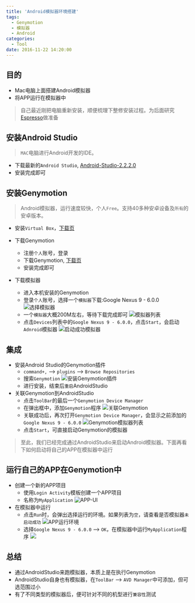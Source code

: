 ```yaml
---
title: 'Android模拟器环境搭建'
tags:
  - Genymotion
  - 模拟器
  - Android
categories:
  - Tool
date: 2016-11-22 14:20:00
---
```


## 目的

- Mac电脑上面搭建Android模拟器
- 将APP运行在模拟器中

> 自己最近刚把电脑重新安装，顺便梳理下整修安装过程。为后面研究[Espresso](https://developer.android.com/training/testing/ui-testing/espresso-testing.html)做准备

<!--more-->

## 安装Android Studio

> `MAC`电脑进行Android开发的IDE。

- 下载最新的`Android Studio`, [Android-Studio-2.2.2.0](https://dl.google.com/dl/android/studio/install/2.2.2.0/android-studio-ide-145.3360264-mac.dmg)
- 安装完成即可

## 安装Genymotion

> Android模拟器，运行速度较快，个人`Free`。支持40多种安卓设备及`所有`的安卓版本。

- 安装`Virtual Box`，[下载页](https://www.virtualbox.org/wiki/Downloads)

- 下载Genymotion
  - 注册`个人`账号，登录
  - 下载Genymotion, [下载页](https://www.genymotion.com/download/)
  - 安装完成即可

- 下载模拟器
  - 进入本机安装的Genymotion
  - 登录`个人`账号，选择一个`模拟器`下载:Google Nexus 9 - 6.0.0
  ![选择模拟器](/img/androidStudioWithGenymotion/%E9%80%89%E6%8B%A9%E6%A8%A1%E6%8B%9F%E5%99%A8.png)
  - 一个`模拟器`大概200M左右，等待下载完成即可
  ![模拟器列表](/img/androidStudioWithGenymotion/Google%20Nexus%209%20-%206.0.0%20-%20API%2023%20-%201536x2048.png)
  - 点击`Devices`列表中的`Google Nexus 9 - 6.0.0`，点击`Start`，会启动`Adnroid`模拟器
  ![启动成功模拟器](/img/androidStudioWithGenymotion/%E5%90%AF%E5%8A%A8%E6%A8%A1%E6%8B%9F%E5%99%A8.png)

## 集成

- 安装Android Studio的Genymotion插件
  - `command+,` --> `plugins` --> `Browse Repositories`
  - 搜索`Genymotion`
  ![安装Genymotion插件](/img/androidStudioWithGenymotion/GenymotionPlugins.png)
  - 进行安装，结束后`重启`AndroidStudio
- 关联Genymotion到AndroidStudio
  - 点击`ToolBar`的最后一个`Genymotion Device Manager`
  - 在弹出框中，添加`Genymotion`程序
  ![关联Genymotion](/img/androidStudioWithGenymotion/%E5%85%B3%E8%81%94Genymotion%E5%88%B0AndroidStudio.png)
  - 关联成功后，再次打开`Genymotion Device Manager`，会显示之前添加的`Google Nexus 9 - 6.0.0`
  ![Genymotion模拟器列表](/img/androidStudioWithGenymotion/GenymotionDeviceManager.png)
  - 点击`Start`，可直接启动Genymotion的模拟器

> 至此，我们已经完成通过AndroidStudio来启动Android模拟器。下面再看下如何启动将自己的APP在模拟器中运行

## 运行自己的APP在Genymotion中

- 创建一个新的APP项目
  - 使用`Login Activity`模板创建一个APP项目
  - 名称为`MyApplication`
  ![APP-UI](/img/androidStudioWithGenymotion/APP-UI.png)
- 在模拟器中运行
  - 点击`Run`时，会弹出选择运行的环境。如果列表为`空`，请查看是否模拟器`未启动成功`
  ![APP运行环境](/img/androidStudioWithGenymotion/APPRunTarget.png)
  - 选择`Google Nexus 9 - 6.0.0` --> `OK`，在模拟器中运行`MyApplication`程序
  ![](/img/androidStudioWithGenymotion/ShowAPPUI.png)

## 总结

- 通过AndroidStudio来跑模拟器，本质上是在执行Genymotion
- AndroidStudio自身也有模拟器，在`ToolBar` --> `AVD Manager`中可添加，但可选范围过小
- 有了不同类型的模拟器后，便可针对不同的机型进行`兼容性`测试

